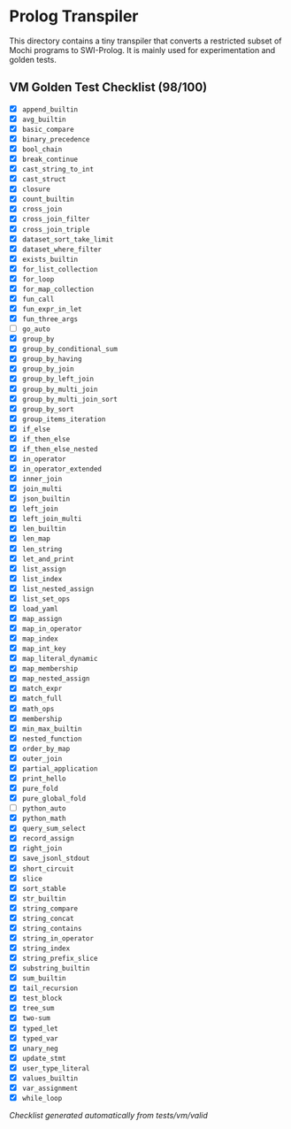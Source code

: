 # Prolog Transpiler

This directory contains a tiny transpiler that converts a restricted subset of Mochi programs to SWI-Prolog. It is mainly used for experimentation and golden tests.

## VM Golden Test Checklist (98/100)
- [x] `append_builtin`
- [x] `avg_builtin`
- [x] `basic_compare`
- [x] `binary_precedence`
- [x] `bool_chain`
- [x] `break_continue`
- [x] `cast_string_to_int`
- [x] `cast_struct`
- [x] `closure`
- [x] `count_builtin`
- [x] `cross_join`
- [x] `cross_join_filter`
- [x] `cross_join_triple`
- [x] `dataset_sort_take_limit`
- [x] `dataset_where_filter`
- [x] `exists_builtin`
- [x] `for_list_collection`
- [x] `for_loop`
- [x] `for_map_collection`
- [x] `fun_call`
- [x] `fun_expr_in_let`
- [x] `fun_three_args`
- [ ] `go_auto`
- [x] `group_by`
- [x] `group_by_conditional_sum`
- [x] `group_by_having`
- [x] `group_by_join`
- [x] `group_by_left_join`
- [x] `group_by_multi_join`
- [x] `group_by_multi_join_sort`
- [x] `group_by_sort`
- [x] `group_items_iteration`
- [x] `if_else`
- [x] `if_then_else`
- [x] `if_then_else_nested`
- [x] `in_operator`
- [x] `in_operator_extended`
- [x] `inner_join`
- [x] `join_multi`
- [x] `json_builtin`
- [x] `left_join`
- [x] `left_join_multi`
- [x] `len_builtin`
- [x] `len_map`
- [x] `len_string`
- [x] `let_and_print`
- [x] `list_assign`
- [x] `list_index`
- [x] `list_nested_assign`
- [x] `list_set_ops`
- [x] `load_yaml`
- [x] `map_assign`
- [x] `map_in_operator`
- [x] `map_index`
- [x] `map_int_key`
- [x] `map_literal_dynamic`
- [x] `map_membership`
- [x] `map_nested_assign`
- [x] `match_expr`
- [x] `match_full`
- [x] `math_ops`
- [x] `membership`
- [x] `min_max_builtin`
- [x] `nested_function`
- [x] `order_by_map`
- [x] `outer_join`
- [x] `partial_application`
- [x] `print_hello`
- [x] `pure_fold`
- [x] `pure_global_fold`
- [ ] `python_auto`
- [x] `python_math`
- [x] `query_sum_select`
- [x] `record_assign`
- [x] `right_join`
- [x] `save_jsonl_stdout`
- [x] `short_circuit`
- [x] `slice`
- [x] `sort_stable`
- [x] `str_builtin`
- [x] `string_compare`
- [x] `string_concat`
- [x] `string_contains`
- [x] `string_in_operator`
- [x] `string_index`
- [x] `string_prefix_slice`
- [x] `substring_builtin`
- [x] `sum_builtin`
- [x] `tail_recursion`
- [x] `test_block`
- [x] `tree_sum`
- [x] `two-sum`
- [x] `typed_let`
- [x] `typed_var`
- [x] `unary_neg`
- [x] `update_stmt`
- [x] `user_type_literal`
- [x] `values_builtin`
- [x] `var_assignment`
- [x] `while_loop`

*Checklist generated automatically from tests/vm/valid*